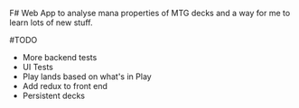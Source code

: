 F# Web App to analyse mana properties of MTG decks and a way for me to learn lots of new stuff.

#TODO
- More backend tests
- UI Tests
- Play lands based on what's in Play
- Add redux to front end
- Persistent decks
